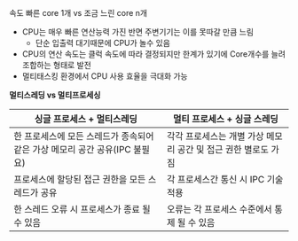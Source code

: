 속도 빠른 core 1개 vs 조금 느린 core n개
- CPU는 매우 빠른 연산능력 가진 반면 주변기기는 이를 못따갈 만큼 느림
	- 단순 입출력 대기때문에 CPU가 놀수 있음
- CPU의 연산 속도는 클럭 속도에 따라 결정되지만 한계가 있기에 Core개수를 늘려 조합하는 형태로 발전
- 멀티태스킹 환경에서 CPU 사용 효율을 극대화 가능

**멀티스레딩 vs 멀티프로세싱**

| 싱글 프로세스 + 멀티스레딩                               | 멀티 프로세스 + 싱글 스레딩                     |
| --------------------------------------------- | ------------------------------------ |
| 한 프로세스에 모든 스레드가 종속되어 같은 가상 메모리 공간 공유(IPC 불필요) | 각각 프로세스는 개별 가상 메모리 공간 및 접근 권한 별로도 가짐 |
| 프로세스에 할당된 접근 권한을 모든 스레드가 공유                   | 각 프로세스간 통신 시 IPC 기술 적용               |
| 한 스레드 오류 시 프로세스가 종료 될 수 있음                    | 오류는 각 프로세스 수준에서 통제 될 수 있음            |
